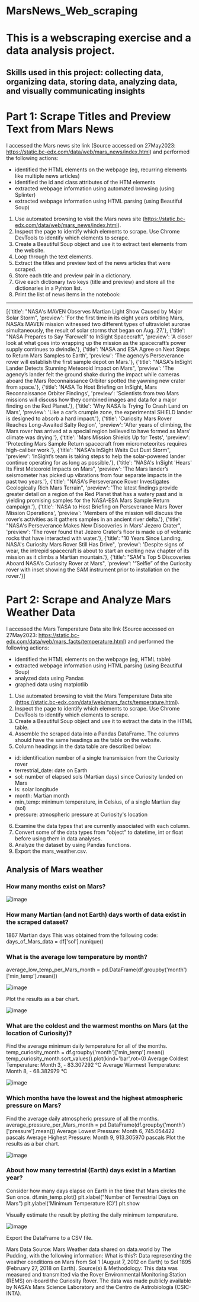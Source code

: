 # MarsNews_Web_scraping

# This is a webscraping exercise and a data analysis project.
## Skills used in this project: collecting data, organizing data, storing data, analyzing data, and visually communicating insights

# Part 1: Scrape Titles and Preview Text from Mars News
I accessed the Mars news site link (Source accessed on 27May2023:  https://static.bc-edx.com/data/web/mars_news/index.html) and performed the following actions:
-	identified the HTML elements on the webpage (eg, recurring elements like multiple news articles)
-	identified the id and class attributes of the HTM elements
-	extracted webpage information using automated browsing (using Splinter)
-	extracted webpage information using HTML parsing (using Beautiful Soup)

1.	Use automated browsing to visit the Mars news site (https://static.bc-edx.com/data/web/mars_news/index.html). 
2.	Inspect the page to identify which elements to scrape. Use Chrome DevTools to identify which elements to scrape.  
3.	Create a Beautiful Soup object and use it to extract text elements from the website.
4.	Loop through the text elements.
5.	Extract the titles and preview text of the news articles that were scraped. 
6.	Store each title and preview pair in a dictionary.
7.	Give each dictionary two keys (title and preview) and store all the dictionaries in a Pyhton list.
8.	Print the list of news items in the notebook:
---------------------------------------
[{'title': "NASA's MAVEN Observes Martian Light Show Caused by Major Solar Storm",
  'preview': 'For the first time in its eight years orbiting Mars, NASA’s MAVEN mission witnessed two different types of ultraviolet aurorae simultaneously, the result of solar storms that began on Aug. 27.'},
 {'title': "NASA Prepares to Say 'Farewell' to InSight Spacecraft",
  'preview': 'A closer look at what goes into wrapping up the mission as the spacecraft’s power supply continues to dwindle.'},
 {'title': 'NASA and ESA Agree on Next Steps to Return Mars Samples to Earth',
  'preview': 'The agency’s Perseverance rover will establish the first sample depot on Mars.'},
 {'title': "NASA's InSight Lander Detects Stunning Meteoroid Impact on Mars",
  'preview': 'The agency’s lander felt the ground shake during the impact while cameras aboard the Mars Reconnaissance Orbiter spotted the yawning new crater from space.'},
 {'title': 'NASA To Host Briefing on InSight, Mars Reconnaissance Orbiter Findings',
  'preview': 'Scientists from two Mars missions will discuss how they combined images and data for a major finding on the Red Planet.'},
 {'title': 'Why NASA Is Trying To Crash Land on Mars',
  'preview': 'Like a car’s crumple zone, the experimental SHIELD lander is designed to absorb a hard impact.'},
 {'title': 'Curiosity Mars Rover Reaches Long-Awaited Salty Region',
  'preview': 'After years of climbing, the Mars rover has arrived at a special region believed to have formed as Mars’ climate was drying.'},
 {'title': 'Mars Mission Shields Up for Tests',
  'preview': 'Protecting Mars Sample Return spacecraft from micrometeorites requires high-caliber work.'},
 {'title': "NASA's InSight Waits Out Dust Storm",
  'preview': 'InSight’s team is taking steps to help the solar-powered lander continue operating for as long as possible.'},
 {'title': "NASA's InSight 'Hears' Its First Meteoroid Impacts on Mars",
  'preview': 'The Mars lander’s seismometer has picked up vibrations from four separate impacts in the past two years.'},
 {'title': "NASA's Perseverance Rover Investigates Geologically Rich Mars Terrain",
  'preview': 'The latest findings provide greater detail on a region of the Red Planet that has a watery past and is yielding promising samples for the NASA-ESA Mars Sample Return campaign.'},
 {'title': 'NASA to Host Briefing on Perseverance Mars Rover Mission Operations',
  'preview': 'Members of the mission will discuss the rover’s activities as it gathers samples in an ancient river delta.'},
 {'title': "NASA's Perseverance Makes New Discoveries in Mars' Jezero Crater",
  'preview': 'The rover found that Jezero Crater’s floor is made up of volcanic rocks that have interacted with water.'},
 {'title': "10 Years Since Landing, NASA's Curiosity Mars Rover Still Has Drive",
  'preview': 'Despite signs of wear, the intrepid spacecraft is about to start an exciting new chapter of its mission as it climbs a Martian mountain.'},
 {'title': "SAM's Top 5 Discoveries Aboard NASA's Curiosity Rover at Mars",
  'preview': '“Selfie” of the Curiosity rover with inset showing the SAM instrument prior to installation on the rover.'}]
  
# Part 2: Scrape and Analyze Mars Weather Data
I accessed the Mars Temperature Data site link (Source accessed on 27May2023:  https://static.bc-edx.com/data/web/mars_facts/temperature.html) and performed the following actions:
-	identified the HTML elements on the webpage (eg, HTML table)
-	extracted webpage information using HTML parsing (using Beautiful Soup)
-	analyzed data using Pandas
-	graphed data using matplotlib

1.	Use automated browsing to visit the Mars Temperature Data site (https://static.bc-edx.com/data/web/mars_facts/temperature.html). 
2.	Inspect the page to identify which elements to scrape. Use Chrome DevTools to identify which elements to scrape.  
3.	Create a Beautiful Soup object and use it to extract the data in the HTML table.
4.	Assemble the scraped data into a Pandas DataFrame. The columns should have the same headings as the table on the website. 
5.	Column headings in the data table are described below:
- id: identification number of a single transmission from the Curiosity rover
- terrestrial_date: date on Earth
- sol: number of elapsed sols (Martian days) since Curiosity landed on Mars
- ls: solar longitude
- month: Martian month
- min_temp: minimum temperature, in Celsius, of a single Martian day (sol)
- pressure: atmospheric pressure at Curiosity's location
6.	Examine the data types that are currently associated with each column. 
7.	Convert some of the data types from “object” to datetime, int or float before using them in data analyses. 
8.	Analyze the dataset by using Pandas functions.
9.	Export the mars_weather.csv. 

## Analysis of Mars weather
### How many months exist on Mars?
 ![image](https://github.com/CMccormick0003/MarsNews_Web_scraping/assets/120672518/44357d65-b87c-40fe-bb16-52fe0db511c2)

### How many Martian (and not Earth) days worth of data exist in the scraped dataset?
1867 Martian days
This was obtained from the following code:
days_of_Mars_data = df['sol'].nunique()

### What is the average low temperature by month?
average_low_temp_per_Mars_month = pd.DataFrame(df.groupby('month')['min_temp'].mean())

![image](https://github.com/CMccormick0003/MarsNews_Web_scraping/assets/120672518/3fdc22f9-0af5-47c9-8c7b-fef42d195722)

Plot the results as a bar chart.

![image](https://github.com/CMccormick0003/MarsNews_Web_scraping/assets/120672518/9cc9b146-74a5-4b0e-ab2a-71755ccd3459)


### What are the coldest and the warmest months on Mars (at the location of Curiosity)? 
Find the average minimum daily temperature for all of the months.
temp_curiosity_month = df.groupby('month')['min_temp'].mean()
temp_curiosity_month.sort_values().plot(kind='bar',rot=0)
Average Coldest Temperature:  Month 3, - 83.307292 °C
Average Warmest Temperature:  Month 8, - 68.382979 °C

![image](https://github.com/CMccormick0003/MarsNews_Web_scraping/assets/120672518/3707a157-514e-4ef1-b429-50cc53da19f0)

### Which months have the lowest and the highest atmospheric pressure on Mars?
Find the average daily atmospheric pressure of all the months.
average_pressure_per_Mars_month = pd.DataFrame(df.groupby('month')['pressure'].mean())
Average Lowest Pressure:  Month 6, 745.054422 pascals
Average Highest Pressure:  Month 9, 913.305970 pascals
Plot the results as a bar chart.

![image](https://github.com/CMccormick0003/MarsNews_Web_scraping/assets/120672518/1026b663-6ffd-4390-8ebd-f071e56e4656)

### About how many terrestrial (Earth) days exist in a Martian year?
Consider how many days elapse on Earth in the time that Mars circles the Sun once.
df.min_temp.plot()
plt.xlabel("Number of Terrestrial Days on Mars")
plt.ylabel('Minimum Temperature (C)')
plt.show

Visually estimate the result by plotting the daily minimum temperature.

![image](https://github.com/CMccormick0003/MarsNews_Web_scraping/assets/120672518/70f0e29f-a588-4141-848e-c12f0fb3a6b8)

Export the DataFrame to a CSV file.

Mars Data Source:
Mars Weather data shared on data.world by The Pudding, with the following information:
What is this?: Data representing the weather conditions on Mars from Sol 1 (August 7, 2012 on Earth) to Sol 1895 (February 27, 2018 on Earth).
Source(s) & Methodology: This data was measured and transmitted via the Rover Environmental Monitoring Station (REMS) on-board the Curiosity Rover. The data was made publicly available by NASA’s Mars Science Laboratory and the Centro de Astrobiología (CSIC-INTA). 

